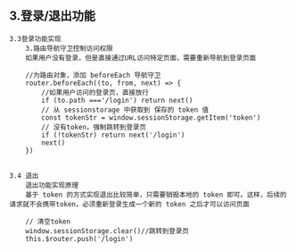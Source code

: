  ## 3.登录/退出功能
    3.3登录功能实现
        3.路由导航守卫控制访问权限
        如果用户没有登录，但是直接通过URL访问特定页面，需要重新导航到登录页面

        //为路由对象，添加 beforeEach 导航守卫
        router.beforeEach((to, from, next) => {
            //如果用户访问的登录页，直接放行
            if (to.path ==='/login') return next()
            // 从 sessionstorage 中获取到 保存的 token 值
            const tokenStr = window.sessionStorage.getItem('token')
            // 没有token，强制跳转到登录页
            if (!tokenStr) return next('/login')
            next()
        })

  
    3.4 退出
        退出功能实现原理
        基于 token 的方式实现退出比较简单，只需要销毁本地的 token 即可。这样，后续的请求就不会携带token，必须重新登录生成一个新的 token 之后才可以访问页面

        // 清空token
        window.sessionStorage.clear()//跳转到登录页
        this.$router.push('/login')